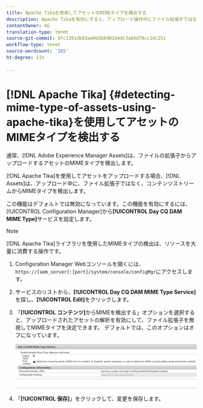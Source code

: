 ```yaml
---
title: Apache Tikaを使用してアセットのMIMEタイプを検出する
description: Apache Tikaを有効にすると、アップロード操作中にファイル拡張子ではなく、コンテンツストリームからアセットのMIMEタイプを [!DNL Experience Manager Assets] 検出できます。
contentOwner: AG
translation-type: tm+mt
source-git-commit: 9fc1201db83ae0d3bb902d4dc3ab6d78cc1dc251
workflow-type: tm+mt
source-wordcount: '165'
ht-degree: 11%

---
```



# [!DNL Apache Tika] {#detecting-mime-type-of-assets-using-apache-tika}を使用してアセットのMIMEタイプを検出する

通常、[!DNL Adobe Experience Manager Assets]は、ファイルの拡張子からアップロードするアセットのMIMEタイプを検出します。

[!DNL Apache Tika]を使用してアセットをアップロードする場合、[!DNL Assets]は、アップロード中に、ファイル拡張子ではなく、コンテンツストリームからMIMEタイプを検出します。

この機能はデフォルトでは無効になっています。この機能を有効にするには、[!UICONTROL Configuration Manager]から&#x200B;**[!UICONTROL Day CQ DAM MIME Type]**&#x200B;サービスを設定します。

>[!NOTE]
>
>[!DNL Apache Tika]ライブラリを使用したMIMEタイプの検出は、リソースを大量に消費する操作です。

1. Configuration Manager Webコンソールを開くには、`https://[aem_server]:[port]/system/console/configMgr`にアクセスします。

1. サービスのリストから、**[!UICONTROL Day CQ DAM MIME Type Service]**&#x200B;を探し、**[!UICONTROL Edit]**&#x200B;をクリックします。

1. 「**[!UICONTROL コンテンツ]**&#x200B;からMIMEを検出する」オプションを選択すると、アップロードされたアセットの解析を有効にして、ファイル拡張子を無視してMIMEタイプを決定できます。 デフォルトでは、このオプションはオフになっています。

   ![chlimage_1-333](assets/chlimage_1-333.png)

1. 「**[!UICONTROL 保存]**」をクリックして、変更を保存します。
